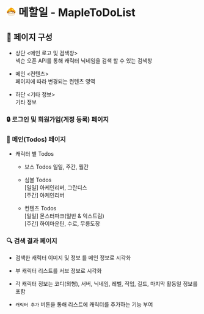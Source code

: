 # <img src="./readme_image/maplelogo.png" width="25" height="25" vertical-align="top"/> 메할일 - MapleToDoList

## 📄 페이지 구성

- 상단 <메인 로고 및 검색창>  
  넥슨 오픈 API를 통해 캐릭터 닉네임을 검색 할 수 있는 검색창

- 메인 <컨텐츠>  
  페이지에 따라 변경되는 컨텐츠 영역

- 하단 <기타 정보>  
  기타 정보

### 🔒 로그인 및 회원가입(계정 등록) 페이지


### 📑 메인(Todos) 페이지 

- 캐릭터 별 Todos

  - 보스 Todos
    일일, 주간, 월간

  - 심볼  Todos  
    [일일] 아케인리버, 그란디스  
    [주간] 아케인리버  

  - 컨텐츠 Todos  
    [일일] 몬스터파크(일반 & 익스트림)  
    [주간] 하이마운틴, 수로, 무릉도장

### 🔍 검색 결과 페이지

- 검색한 캐릭터 이미지 및 정보 를 메인 정보로 시각화
- 부 캐릭터 리스트를 서브 정보로 시각화

- 각 캐릭터 정보는 코디(외형), 서버, 닉네임, 레벨, 직업, 길드, 마지막 활동일 정보를 포함
- `캐릭터 추가` 버튼을 통해 리스트에 캐릭터를 추가하는 기능 부여
